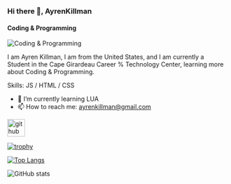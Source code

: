 ### Hi there 👋, AyrenKillman
#### Coding & Programming
![Coding & Programming](https://www.canva.com/design/DAF-F3tihyk/5rrBqCwKpYeHp-ulKku8mA/view)

I am Ayren Killman, I am from the United States, and I am currently a Student in the Cape Girardeau Career % Technology Center, learning more about Coding & Programming.

Skills: JS / HTML / CSS

- 🌱 I’m currently learning LUA 
- 📫 How to reach me: ayrenkillman@gmail.com 


[<img src='https://cdn.jsdelivr.net/npm/simple-icons@3.0.1/icons/github.svg' alt='github' height='40'>](https://github.com/AyrenLKillman)  

[![trophy](https://github-profile-trophy.vercel.app/?username=AyrenLKillman)](https://github.com/ryo-ma/github-profile-trophy)

[![Top Langs](https://github-readme-stats.vercel.app/api/top-langs/?username=AyrenLKillman)](https://github.com/anuraghazra/github-readme-stats)

![GitHub stats](https://github-readme-stats.vercel.app/api?username=AyrenLKillman&show_icons=true)  

